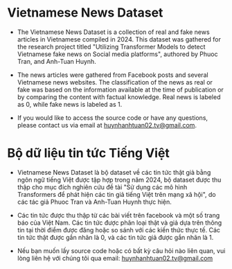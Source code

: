 # Vietnamese News Dataset

- The Vietnamese News Dataset is a collection of real and fake news articles in Vietnamese compiled in 2024. This dataset was gathered for the research project titled "Utilizing Transformer Models to detect Vietnamese fake news on Social media platforms", authored by Phuoc Tran, and Anh-Tuan Huynh.

- The news articles were gathered from Facebook posts and several Vietnamese news websites. The classification of the news as real or fake was based on the information available at the time of publication or by comparing the content with factual knowledge. Real news is labeled as 0, while fake news is labeled as 1.

- If you would like to access the source code or have any questions, please contact us via email at huynhanhtuan02.tv@gmail.com.

# Bộ dữ liệu tin tức Tiếng Việt
- Vietnamese News Dataset là bộ dataset về các tin tức thật giả bằng ngôn ngữ tiếng Việt được tập hợp trong năm 2024, bộ dataset được thu thập cho mục đích nghiên cứu đề tài "Sử dụng các mô hình Transformers để phát hiện các tin giả tiếng Việt trên mạng xã hội", do các tác giả Phuoc Tran và Anh-Tuan Huynh thực hiện.

- Các tin tức được thu thập từ các bài viết trên facebook và một số trang báo của Việt Nam. Các tin tức được phân loại thật và giả dựa trên thông tin tại thời điểm được đăng hoặc so sánh với các kiến thức thực tế. Các tin tức thật được gắn nhãn là 0, và các tin tức giả được gắn nhãn là 1.

- Nếu bạn muốn lấy source code hoặc có bất kỳ câu hỏi nào liên quan, vui lòng liên hệ với chúng tôi qua email: huynhanhtuan02.tv@gmail.com
